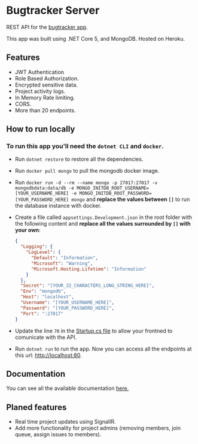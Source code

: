# Bugtracker Server

REST API for the [bugtracker app](https://www.bugtracker.tk/).

This app was built using .NET Core 5, and MongoDB. Hosted on Heroku.

## Features

- JWT Authentication
- Role Based Authorization.
- Encrypted sensitive data.
- Project activity logs.
- In Memory Rate limiting.
- CORS.
- More than 20 endpoints.

## How to run locally

### To run this app you'll need the `dotnet CLI` and `docker`.

- Run `dotnet restore` to restore all the dependencies.
- Run `docker pull mongo` to pull the mongodb docker image.
- Run `docker run -d --rm --name mongo -p 27017:27017 -v mongodbdata:data/db -e MONGO_INITDB_ROOT_USERNAME=[YOUR_USERNAME_HERE] -e MONGO_INITDB_ROOT_PASSWORD=[YOUR_PASSWORD_HERE] mongo` and **replace the values between `[]`** to run the database instance with docker.
- Create a file called `appsettings.Development.json` in the root folder with the following content and **replace all the values surrounded by `[]` with your own**:

  ```json
  {
    "Logging": {
      "LogLevel": {
        "Default": "Information",
        "Microsoft": "Warning",
        "Microsoft.Hosting.Lifetime": "Information"
      }
    },
    "Secret": "[YOUR_32_CHARACTERS_LONG_STRING_HERE]",
    "Env": "mongodb",
    "Host": "localhost",
    "Username": "[YOUR_USERNAME_HERE]",
    "Password": "[YOUR_PASSWORD_HERE]",
    "Port": ":27017"
  }
  ```

- Update the line `70` in the [Startup.cs file](/Startup.cs) to allow your frontned to comunicate with the API.
- Run `dotnet run` to run the app. Now you can access all the endpoints at this url: [http://localhost:80](http://localhost:80).

## Documentation

You can see all the available documentation [here.](/docs/)

## Planed features

- Real time project updates using SignalIR.
- Add more functionality for project admins (removing members, join queue, assign issues to members).

